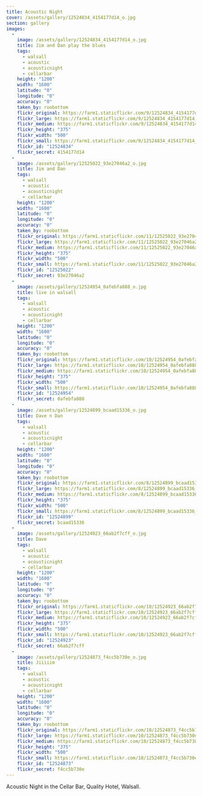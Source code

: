 ```yaml
---
title: Acoustic Night
cover: /assets/gallery/12524834_4154177d14_o.jpg
section: gallery
images:
  - 
    image: /assets/gallery/12524834_4154177d14_o.jpg
    title: Jim and Dan play the blues
    tags:
      - walsall
      - acoustic
      - acousticnight
      - cellarbar
    height: "1200"
    width: "1600"
    latitude: "0"
    longitude: "0"
    accuracy: "0"
    taken_by: roobottom
    flickr_original: https://farm1.staticflickr.com/9/12524834_4154177d14_o.jpg
    flickr_large: https://farm1.staticflickr.com/9/12524834_4154177d14_b.jpg
    flickr_medium: https://farm1.staticflickr.com/9/12524834_4154177d14.jpg
    flickr_height: "375"
    flickr_width: "500"
    flickr_small: https://farm1.staticflickr.com/9/12524834_4154177d14_m.jpg
    flickr_id: "12524834"
    flickr_secret: 4154177d14
  - 
    image: /assets/gallery/12525022_93e27046a2_o.jpg
    title: Jim and Dan
    tags:
      - walsall
      - acoustic
      - acousticnight
      - cellarbar
    height: "1200"
    width: "1600"
    latitude: "0"
    longitude: "0"
    accuracy: "0"
    taken_by: roobottom
    flickr_original: https://farm1.staticflickr.com/11/12525022_93e27046a2_o.jpg
    flickr_large: https://farm1.staticflickr.com/11/12525022_93e27046a2_b.jpg
    flickr_medium: https://farm1.staticflickr.com/11/12525022_93e27046a2.jpg
    flickr_height: "375"
    flickr_width: "500"
    flickr_small: https://farm1.staticflickr.com/11/12525022_93e27046a2_m.jpg
    flickr_id: "12525022"
    flickr_secret: 93e27046a2
  - 
    image: /assets/gallery/12524954_0afebfa888_o.jpg
    title: live in walsall
    tags:
      - walsall
      - acoustic
      - acousticnight
      - cellarbar
    height: "1200"
    width: "1600"
    latitude: "0"
    longitude: "0"
    accuracy: "0"
    taken_by: roobottom
    flickr_original: https://farm1.staticflickr.com/10/12524954_0afebfa888_o.jpg
    flickr_large: https://farm1.staticflickr.com/10/12524954_0afebfa888_b.jpg
    flickr_medium: https://farm1.staticflickr.com/10/12524954_0afebfa888.jpg
    flickr_height: "375"
    flickr_width: "500"
    flickr_small: https://farm1.staticflickr.com/10/12524954_0afebfa888_m.jpg
    flickr_id: "12524954"
    flickr_secret: 0afebfa888
  - 
    image: /assets/gallery/12524899_bcaad15336_o.jpg
    title: Dave n Dan
    tags:
      - walsall
      - acoustic
      - acousticnight
      - cellarbar
    height: "1200"
    width: "1600"
    latitude: "0"
    longitude: "0"
    accuracy: "0"
    taken_by: roobottom
    flickr_original: https://farm1.staticflickr.com/8/12524899_bcaad15336_o.jpg
    flickr_large: https://farm1.staticflickr.com/8/12524899_bcaad15336_b.jpg
    flickr_medium: https://farm1.staticflickr.com/8/12524899_bcaad15336.jpg
    flickr_height: "375"
    flickr_width: "500"
    flickr_small: https://farm1.staticflickr.com/8/12524899_bcaad15336_m.jpg
    flickr_id: "12524899"
    flickr_secret: bcaad15336
  - 
    image: /assets/gallery/12524923_66ab2f7cff_o.jpg
    title: Dave
    tags:
      - walsall
      - acoustic
      - acousticnight
      - cellarbar
    height: "1200"
    width: "1600"
    latitude: "0"
    longitude: "0"
    accuracy: "0"
    taken_by: roobottom
    flickr_original: https://farm1.staticflickr.com/10/12524923_66ab2f7cff_o.jpg
    flickr_large: https://farm1.staticflickr.com/10/12524923_66ab2f7cff_b.jpg
    flickr_medium: https://farm1.staticflickr.com/10/12524923_66ab2f7cff.jpg
    flickr_height: "375"
    flickr_width: "500"
    flickr_small: https://farm1.staticflickr.com/10/12524923_66ab2f7cff_m.jpg
    flickr_id: "12524923"
    flickr_secret: 66ab2f7cff
  - 
    image: /assets/gallery/12524873_f4cc5b730e_o.jpg
    title: Jiiiiim
    tags:
      - walsall
      - acoustic
      - acousticnight
      - cellarbar
    height: "1200"
    width: "1600"
    latitude: "0"
    longitude: "0"
    accuracy: "0"
    taken_by: roobottom
    flickr_original: https://farm1.staticflickr.com/10/12524873_f4cc5b730e_o.jpg
    flickr_large: https://farm1.staticflickr.com/10/12524873_f4cc5b730e_b.jpg
    flickr_medium: https://farm1.staticflickr.com/10/12524873_f4cc5b730e.jpg
    flickr_height: "375"
    flickr_width: "500"
    flickr_small: https://farm1.staticflickr.com/10/12524873_f4cc5b730e_m.jpg
    flickr_id: "12524873"
    flickr_secret: f4cc5b730e
---
```

Acoustic Night in the Cellar Bar, Quality Hotel, Walsall.